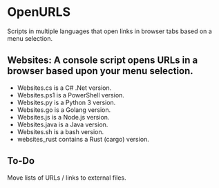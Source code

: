 # OpenURLS
Scripts in multiple languages that open links in browser tabs based on a menu selection.

## Websites: A console script opens URLs in a browser based upon your menu selection.
* Websites.cs is a C# .Net version.
* Websites.ps1 is a PowerShell version.
* Websites.py is a Python 3 version.
* Websites.go is a Golang version.
* Websites.js is a Node.js version.
* Websites.java is a Java version.
* Websites.sh is a bash version.
* websites_rust contains a Rust (cargo) version.

## To-Do
Move lists of URLs / links to external files.